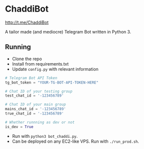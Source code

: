 # ChaddiBot
http://t.me/ChaddiBot

A tailor made (and mediocre) Telegram Bot written in Python 3.

## Running

* Clone the repo
* Install from requirements.txt
* Update `config.py` with relevant information
 
```python
# Telegram Bot API Token
tg_bot_token = "YOUR-TG-BOT-API-TOKEN-HERE"

# Chat ID of your testing group
test_chat_id = '-123456789'

# Chat ID of your main group
mains_chat_id = '-123456789'
true_chat_id = '-123456789'

# Whether runnning as dev or not
is_dev = True
```

* Run with `python3 bot_chaddi.py`.
* Can be deployed on any EC2-like VPS. Run with `./run_prod.sh`.
